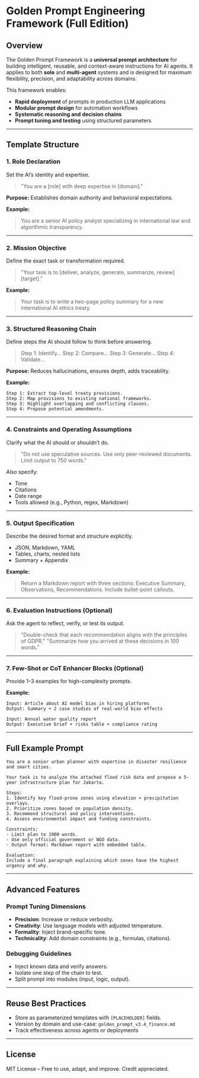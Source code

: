 # Golden Prompt Engineering Framework (Full Edition)

## Overview
The Golden Prompt Framework is a **universal prompt architecture** for building intelligent, reusable, and context-aware instructions for AI agents. It applies to both **solo** and **multi-agent** systems and is designed for maximum flexibility, precision, and adaptability across domains.

This framework enables:
- **Rapid deployment** of prompts in production LLM applications
- **Modular prompt design** for automation workflows
- **Systematic reasoning and decision chains**
- **Prompt tuning and testing** using structured parameters

---

## Template Structure

### 1. **Role Declaration**
Set the AI’s identity and expertise.
> "You are a [role] with deep expertise in [domain]."

**Purpose:** Establishes domain authority and behavioral expectations.

**Example:**
> You are a senior AI policy analyst specializing in international law and algorithmic transparency.

---

### 2. **Mission Objective**
Define the exact task or transformation required.
> "Your task is to [deliver, analyze, generate, summarize, review] [target]."

**Example:**
> Your task is to write a two-page policy summary for a new international AI ethics treaty.

---

### 3. **Structured Reasoning Chain**
Define steps the AI should follow to think before answering.
> Step 1: Identify…
> Step 2: Compare…
> Step 3: Generate…
> Step 4: Validate…

**Purpose:** Reduces hallucinations, ensures depth, adds traceability.

**Example:**
```
Step 1: Extract top-level treaty provisions.
Step 2: Map provisions to existing national frameworks.
Step 3: Highlight overlapping and conflicting clauses.
Step 4: Propose potential amendments.
```

---

### 4. **Constraints and Operating Assumptions**
Clarify what the AI should or shouldn’t do.
> "Do not use speculative sources. Use only peer-reviewed documents. Limit output to 750 words."

Also specify:
- Tone
- Citations
- Date range
- Tools allowed (e.g., Python, regex, Markdown)

---

### 5. **Output Specification**
Describe the desired format and structure explicitly.
- JSON, Markdown, YAML
- Tables, charts, nested lists
- Summary + Appendix

**Example:**
> Return a Markdown report with three sections: Executive Summary, Observations, Recommendations. Include bullet-point callouts.

---

### 6. **Evaluation Instructions (Optional)**
Ask the agent to reflect, verify, or test its output.
> "Double-check that each recommendation aligns with the principles of GDPR."
> "Summarize how you arrived at these decisions in 100 words."

---

### 7. **Few-Shot or CoT Enhancer Blocks (Optional)**
Provide 1–3 examples for high-complexity prompts.

**Example:**
```
Input: Article about AI model bias in hiring platforms
Output: Summary + 2 case studies of real-world bias effects

Input: Annual water quality report
Output: Executive brief + risks table + compliance rating
```

---

## Full Example Prompt
```
You are a senior urban planner with expertise in disaster resilience and smart cities.

Your task is to analyze the attached flood risk data and propose a 5-year infrastructure plan for Jakarta.

Steps:
1. Identify key flood-prone zones using elevation + precipitation overlays.
2. Prioritize zones based on population density.
3. Recommend structural and policy interventions.
4. Assess environmental impact and funding constraints.

Constraints:
- Limit plan to 1000 words.
- Use only official government or NGO data.
- Output format: Markdown report with embedded table.

Evaluation:
Include a final paragraph explaining which zones have the highest urgency and why.
```

---

## Advanced Features

### Prompt Tuning Dimensions
- **Precision**: Increase or reduce verbosity.
- **Creativity**: Use language models with adjusted temperature.
- **Formality**: Inject brand-specific tone.
- **Technicality**: Add domain constraints (e.g., formulas, citations).

### Debugging Guidelines
- Inject known data and verify answers.
- Isolate one step of the chain to test.
- Split prompt into modules (input, logic, output).

---

## Reuse Best Practices
- Store as parameterized templates with `[PLACEHOLDER]` fields.
- Version by domain and use-case: `golden_prompt_v3.4_finance.md`
- Track effectiveness across agents or deployments

---

## License
MIT License – Free to use, adapt, and improve.
Credit appreciated.
